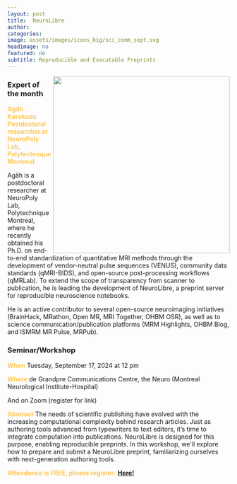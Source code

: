 ```yaml
---
layout: post
title:  NeuroLibre
author: 
categories:
image: assets/images/icons_big/sci_comm_sept.svg
headimage: no
featured: no
subtitle: Reproducible and Executable Preprints
---
```

<style>
orange {
  color: rgba(254, 200, 89, 1);
  font-weight: bold;
}
</style>
<!-- ![](../assets/images/video_screenshots/click-to-see-video.png) -->

<!-- [![](../assets/images/video_screenshots/2023-10-05_osoh_ko_oct-video-screenshot.png)](https://www.youtube.com/watch?v=OHxnwzOKqHM&list=PL4IAzeXaocvx2rSfU1YCuTN3SmnOMqOz3&index=4) -->
<img align="right" width="400" src="{{site.baseurl}}/assets/images/monthly_posters/2024-09-17_osoh_ko_sept-poster-portrait.png">

### Expert of the month
<orange>Agâh Karakuzu <br>Postdoctoral researcher at NeuroPoly Lab, Polytechnique Montreal</orange>

Agâh is a postdoctoral researcher at NeuroPoly Lab, Polytechnique Montreal, where he recently obtained his Ph.D. on end-to-end standardization of quantitative MRI methods through the development of vendor-neutral pulse sequences (VENUS), community data standards (qMRI-BIDS), and open-source post-processing workflows (qMRLab). To extend the scope of transparency from scanner to publication, he is leading the development of NeuroLibre, a preprint server for reproducible neuroscience notebooks.

He is an active contributor to several open-source neuroimaging initiatives (BrainHack, MRathon, Open MR, MRI Together, OHBM OSR), as well as to science communication/publication platforms (MRM Highlights, OHBM Blog, and ISMRM MR Pulse, MRPub).

### Seminar/Workshop

<orange>When</orange>
Tuesday, September 17, 2024 at 12 pm

<orange>Where</orange>
de Grandpre Communications Centre, the Neuro (Montreal Neurological Institute-Hospital)

And on Zoom (register for link)

<orange>Abstract</orange>
The needs of scientific publishing have evolved with the increasing computational complexity behind research articles. Just as authoring tools advanced from typewriters to text editors, it’s time to integrate computation into publications. NeuroLibre is designed for this purpose, enabling reproducible preprints. In this workshop, we'll explore how to prepare and submit a NeuroLibre preprint, familiarizing ourselves with next-generation authoring tools.


<orange>Attendance is FREE, please register:</orange> 
**[Here!](https://forms.gle/9TMWWF2DgZ4tCqfNA)**
